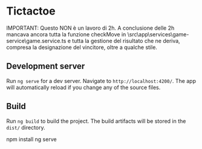# Tictactoe

IMPORTANT:
Questo NON è un lavoro di 2h.
A conclusione delle 2h mancava ancora tutta la funzione checkMove in \src\app\services\game-service\game.service.ts e tutta la gestione del risultato che ne deriva, compresa la designazione del vincitore, oltre a qualche stile.

## Development server

Run `ng serve` for a dev server. Navigate to `http://localhost:4200/`. The app will automatically reload if you change any of the source files.

## Build

Run `ng build` to build the project. The build artifacts will be stored in the `dist/` directory.

npm install
ng serve

